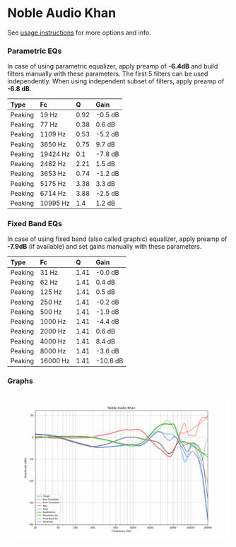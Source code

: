 # Noble Audio Khan
See [usage instructions](https://github.com/jaakkopasanen/AutoEq#usage) for more options and info.

### Parametric EQs
In case of using parametric equalizer, apply preamp of **-6.4dB** and build filters manually
with these parameters. The first 5 filters can be used independently.
When using independent subset of filters, apply preamp of **-6.8 dB**.

| Type    | Fc       |    Q | Gain    |
|:--------|:---------|:-----|:--------|
| Peaking | 19 Hz    | 0.92 | -0.5 dB |
| Peaking | 77 Hz    | 0.38 | 0.6 dB  |
| Peaking | 1109 Hz  | 0.53 | -5.2 dB |
| Peaking | 3650 Hz  | 0.75 | 9.7 dB  |
| Peaking | 19424 Hz | 0.1  | -7.8 dB |
| Peaking | 2482 Hz  | 2.21 | 1.5 dB  |
| Peaking | 3653 Hz  | 0.74 | -1.2 dB |
| Peaking | 5175 Hz  | 3.38 | 3.3 dB  |
| Peaking | 6714 Hz  | 3.88 | -2.5 dB |
| Peaking | 10995 Hz | 1.4  | 1.2 dB  |

### Fixed Band EQs
In case of using fixed band (also called graphic) equalizer, apply preamp of **-7.9dB**
(if available) and set gains manually with these parameters.

| Type    | Fc       |    Q | Gain     |
|:--------|:---------|:-----|:---------|
| Peaking | 31 Hz    | 1.41 | -0.0 dB  |
| Peaking | 62 Hz    | 1.41 | 0.4 dB   |
| Peaking | 125 Hz   | 1.41 | 0.5 dB   |
| Peaking | 250 Hz   | 1.41 | -0.2 dB  |
| Peaking | 500 Hz   | 1.41 | -1.9 dB  |
| Peaking | 1000 Hz  | 1.41 | -4.4 dB  |
| Peaking | 2000 Hz  | 1.41 | 0.6 dB   |
| Peaking | 4000 Hz  | 1.41 | 8.4 dB   |
| Peaking | 8000 Hz  | 1.41 | -3.6 dB  |
| Peaking | 16000 Hz | 1.41 | -10.6 dB |

### Graphs
![](./Noble%20Audio%20Khan.png)